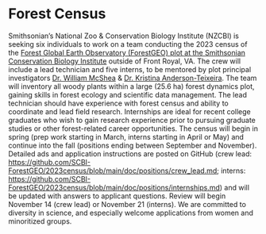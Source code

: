 # Forest Census  

Smithsonian’s National Zoo & Conservation Biology Institute (NZCBI) is seeking six individuals to work on a team conducting the 2023 census of the [Forest Global Earth Observatory (ForestGEO) plot at the Smithsonian Conservation Biology Institute](https://forestgeo.si.edu/sites/north-america/smithsonian-conservation-biology-institute) outside of Front Royal, VA.
The crew will include a lead technician and five interns, to be mentored by plot principal investigators [Dr. William McShea](https://nationalzoo.si.edu/about/staff/william-j-mcshea) & [Dr. Kristina Anderson-Teixeira](https://nationalzoo.si.edu/about/staff/kristina-j-anderson-teixeira). 
The team will inventory all woody plants within a large (25.6 ha) forest dynamics plot, gaining skills in forest ecology and scientific data management.
The lead technician should have experience with forest census and ability to coordinate and lead field research.
Internships are ideal for recent college graduates who wish to gain research experience prior to pursuing graduate studies or other forest-related career opportunities.
The census will begin in spring (prep work starting in March, interns starting in April or May) and continue into the fall (positions ending between September and November). 
Detailed ads and application instructions are posted on GitHub (crew lead: https://github.com/SCBI-ForestGEO/2023census/blob/main/doc/positions/crew_lead.md; interns: https://github.com/SCBI-ForestGEO/2023census/blob/main/doc/positions/internships.md) and will be updated with answers to applicant questions.
Review will begin November 14 (crew lead) or November 21 (interns).
We are committed to diversity in science, and especially welcome applications from women and minoritized groups.

